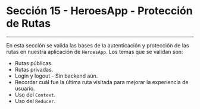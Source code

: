 # Sección 15 - HeroesApp - Protección de Rutas
___

En esta sección se valida las bases de la autenticación y protección de las rutas en nuestra aplicación de `HeroesApp`. Los temas que se validan son: 

- Rutas públicas.
- Rutas privadas.
- Login y logout - Sin backend aún.
- Recordar cuál fue la última ruta visitada para mejorar la experiencia de usuario.
- Uso del `Context`.
- Uso del `Reducer`.
